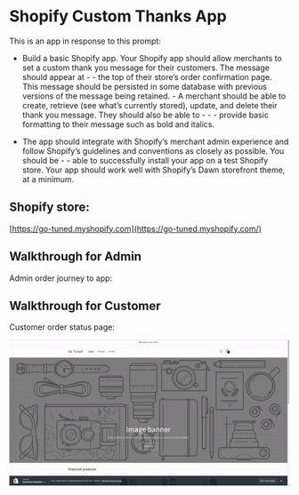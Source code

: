 # Shopify Custom Thanks App

This is an app in response to this prompt:

- Build a basic Shopify app. Your Shopify app should allow merchants to set a custom thank you message for their customers. The message should appear at - - the top of their store’s order confirmation page. This message should be persisted in some database with previous versions of the message being retained. - A merchant should be able to create, retrieve (see what’s currently stored), update, and delete their thank you message. They should also be able to - - - provide basic formatting to their message such as bold and italics.

- The app should integrate with Shopify’s merchant admin experience and follow Shopify’s guidelines and conventions as closely as possible. You should be - - able to successfully install your app on a test Shopify store. Your app should work well with Shopify’s Dawn storefront theme, at a minimum.


## Shopify store:

[https://go-tuned.myshopify.com](https://go-tuned.myshopify.com/)


## Walkthrough for Admin

Admin order journey to app:

## Walkthrough for Customer

Customer order status page:

![](walkthroughCustomer.gif)


